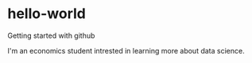 # hello-world
Getting started with github

I'm an economics student intrested in learning more about data science.
